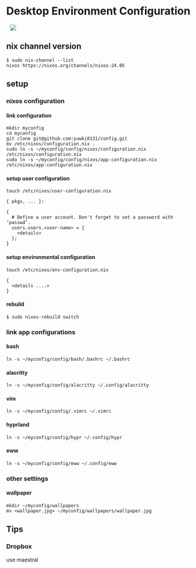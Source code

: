 # Desktop Environment Configuration

<img src="docs/imgs/screenshot.png" hspace="10">

## nix channel version

```
$ sudo nix-channel --list
nixos https://nixos.org/channels/nixos-24.05
```

## setup

### nixos configuration

#### link configuration

```
mkdir myconfig
cd myconfig
git clone git@github.com:yuwki0131/config.git
mv /etc/nixos/configuration.nix .
sudo ln -s ~/myconfig/config/nixos/configuration.nix /etc/nixos/configuration.nix
sudo ln -s ~/myconfig/config/nixos/app-configuration.nix /etc/nixos/app-configuration.nix
```

#### setup user configuration

```
touch /etc/nixos/user-configuration.nix
```

```
{ pkgs, ... }:

{
  # Define a user account. Don't forget to set a password with ‘passwd’.
  users.users.<user-name> = {
    <details>
  };
}
```

#### setup environmental configuration

```
touch /etc/nixos/env-configuration.nix
```

```
{
  <details ....>
}
```

#### rebuild


```
$ sudo nixos-rebuild switch
```

### link app configurations

#### bash

```
ln -s ~/myconfig/config/bash/.bashrc ~/.bashrc
```

#### alacritty

```
ln -s ~/myconfig/config/alacritty ~/.config/alacritty
```

#### vim

```
ln -s ~/myconfig/config/.vimrc ~/.vimrc
```

#### hyprland

```
ln -s ~/myconfig/config/hypr ~/.config/hypr
```

#### eww

```
ln -s ~/myconfig/config/eww ~/.config/eww
```

### other settings

#### wallpaper
```
mkdir ~/myconfig/wallpapers
mv <wallpaper.jpg> ~/myconfig/wallpapers/wallpaper.jpg
```

## Tips

### Dropbox

use maestral
